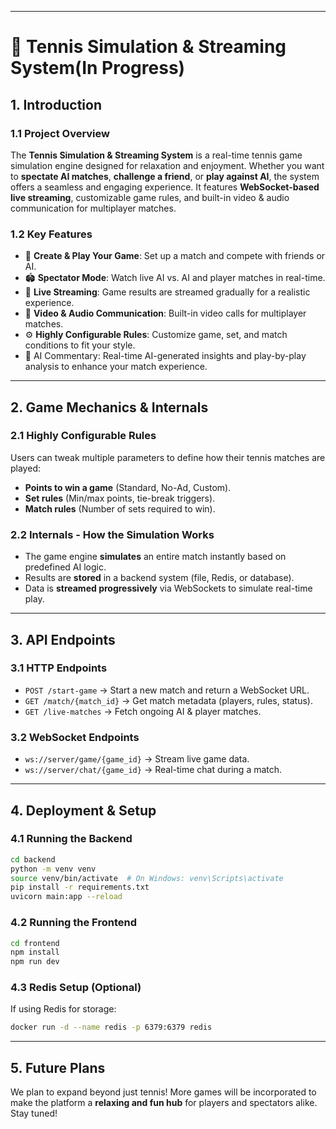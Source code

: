 
---

# **📖 Tennis Simulation & Streaming System(In Progress)**  

## **1. Introduction**  
### **1.1 Project Overview**  
The **Tennis Simulation & Streaming System** is a real-time tennis game simulation engine designed for relaxation and enjoyment. Whether you want to **spectate AI matches**, **challenge a friend**, or **play against AI**, the system offers a seamless and engaging experience. It features **WebSocket-based live streaming**, customizable game rules, and built-in video & audio communication for multiplayer matches.

### **1.2 Key Features**  
- 🎾 **Create & Play Your Game**: Set up a match and compete with friends or AI.  
- 🏟 **Spectator Mode**: Watch live AI vs. AI and player matches in real-time.  
- 🔄 **Live Streaming**: Game results are streamed gradually for a realistic experience.  
- 🎥 **Video & Audio Communication**: Built-in video calls for multiplayer matches.  
- ⚙ **Highly Configurable Rules**: Customize game, set, and match conditions to fit your style.
- 🤖 AI Commentary: Real-time AI-generated insights and play-by-play analysis to enhance your match experience.

---

## **2. Game Mechanics & Internals**  
### **2.1 Highly Configurable Rules**  
Users can tweak multiple parameters to define how their tennis matches are played:  
- **Points to win a game** (Standard, No-Ad, Custom).  
- **Set rules** (Min/max points, tie-break triggers).  
- **Match rules** (Number of sets required to win).  

### **2.2 Internals - How the Simulation Works**  
- The game engine **simulates** an entire match instantly based on predefined AI logic.  
- Results are **stored** in a backend system (file, Redis, or database).  
- Data is **streamed progressively** via WebSockets to simulate real-time play.  

---

## **3. API Endpoints**  
### **3.1 HTTP Endpoints**  
- `POST /start-game` → Start a new match and return a WebSocket URL.  
- `GET /match/{match_id}` → Get match metadata (players, rules, status).  
- `GET /live-matches` → Fetch ongoing AI & player matches.  

### **3.2 WebSocket Endpoints**  
- `ws://server/game/{game_id}` → Stream live game data.  
- `ws://server/chat/{game_id}` → Real-time chat during a match.  

---

## **4. Deployment & Setup**  
### **4.1 Running the Backend**  
```bash
cd backend
python -m venv venv
source venv/bin/activate  # On Windows: venv\Scripts\activate
pip install -r requirements.txt
uvicorn main:app --reload
```

### **4.2 Running the Frontend**  
```bash
cd frontend
npm install
npm run dev
```

### **4.3 Redis Setup (Optional)**  
If using Redis for storage:  
```bash
docker run -d --name redis -p 6379:6379 redis
```

---

## **5. Future Plans**  
We plan to expand beyond just tennis! More games will be incorporated to make the platform a **relaxing and fun hub** for players and spectators alike. Stay tuned!  

